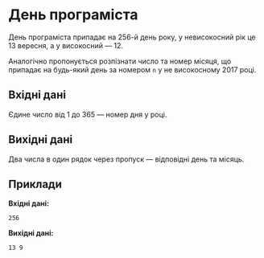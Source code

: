 # День програміста

День програміста припадає на 256-й день року, у&nbsp;невисокосний рік це 13&nbsp;вересня, а&nbsp;у&nbsp;високосний — 12.

Аналогічно пропонується розпізнати число та&nbsp;номер місяця, що припадає на&nbsp;будь-який день за&nbsp;номером `n` у&nbsp;не високосному 2017&nbsp;році.

## Вхідні дані
Єдине число від 1 до 365 — номер дня у&nbsp;році.

## Вихідні дані
Два числа в&nbsp;один рядок через пропуск — відповідні день та&nbsp;місяць.

## Приклади
**Вхідні дані:**
```
256
```

**Вихідні дані:**
```
13 9
```
